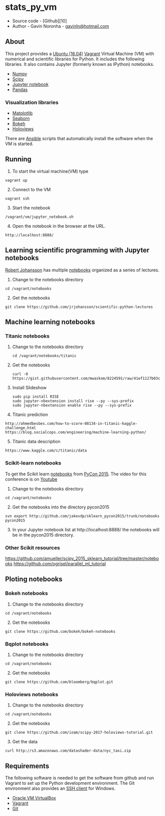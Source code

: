 # stats_py_vm

* Source code - [Github][10]
* Author - Gavin Noronha - <gavinln@hotmail.com>

[1]: https://github.com/gavinln/stats_py_vm.git

## About

This project provides a [Ubuntu (16.04)][20] [Vagrant][30] Virtual Machine
(VM) with numerical and scientific libraries for Python. It includes the
following libraries. It also contains Jupyter (formerly known as IPython)
notebooks.

[20]: https://wiki.ubuntu.com/Releases
[30]: http://www.vagrantup.com/

* [Numpy][40]
* [Scipy][50]
* [Jupyter notebook][60]
* [Pandas][70]

[40]: http://www.numpy.org/
[50]: http://www.scipy.org/
[60]: http://jupyter.org/
[70]: http://pandas.pydata.org/

### Visualization libraries

* [Matplotlib][80]
* [Seaborn][90]
* [Bokeh][100]
* [Holoviews][110]

[80]: http://matplotlib.org/
[90]: http://stanford.edu/~mwaskom/software/seaborn/
[100]: http://bokeh.pydata.org/en/latest/
[110]: https://www.youtube.com/watch?v=cMXKE0nB8k4

There are [Ansible][120] scripts that automatically install the software when the VM is started.

[120]: https://www.ansible.com/

## Running

1. To start the virtual machine(VM) type

```
vagrant up
```

2. Connect to the VM

```
vagrant ssh
```

3. Start the notebook

```
/vagrant/vm/jupyter_notebook.sh
```

4. Open the notebook in the browser at the URL.

```
http://localhost:8888/
```

## Learning scientific programming with Jupyter notebooks

[Robert Johansson][120] has multiple [notebooks][130] organized as a series of
lectures.

[120]: http://jrjohansson.github.io/
[130]: https://github.com/jrjohansson/scientific-python-lectures

1. Change to the notebooks directory

```
cd /vagrant/notebooks
```

2. Get the notebooks

```
git clone https://github.com/jrjohansson/scientific-python-lectures
```

## Machine learning notebooks

### Titanic notebooks

1. Change to the notebooks directory

    ```
    cd /vagrant/notebooks/titanic
    ```

2. Get the notebooks

    ```
    curl -O https://gist.githubusercontent.com/mwaskom/8224591/raw/41ef1127b03c62798890d8a362d3c4dd7e2a5ac8/titanic_seaborn.ipynb
    ```

3. Install Slideshow

    ```
    sudo pip install RISE
    sudo jupyter-nbextension install rise --py --sys-prefix
    sudo jupyter-nbextension enable rise --py --sys-prefix
    ```

4. Titanic prediction

```
http://ahmedbesbes.com/how-to-score-08134-in-titanic-kaggle-challenge.html
https://blog.socialcops.com/engineering/machine-learning-python/
```

5. Titanic data description

```
https://www.kaggle.com/c/titanic/data
```

### Scikit-learn notebooks

To get the Scikit learn [notebooks][170] from [PyCon 2015][180]. The video for
this conference is on [Youtube][190]


[170]: https://github.com/jakevdp/sklearn_pycon2015
[180]: https://us.pycon.org/2015/
[190]: https://www.youtube.com/watch?v=L7R4HUQ-eQ0

1. Change to the notebooks directory

```
cd /vagrant/notebooks
```

2. Get the notebooks into the directory pycon2015

```
svn export http://github.com/jakevdp/sklearn_pycon2015/trunk/notebooks pycon2015
```

3. In your Jupyter notebook list at http://localhost:8888/ the notebooks will
   be in the pycon2015 directory.

### Other Scikit resources

https://github.com/amueller/scipy_2015_sklearn_tutorial/tree/master/notebooks
https://github.com/ogrisel/parallel_ml_tutorial

## Ploting notebooks

### Bokeh notebooks

1. Change to the notebooks directory
```
cd /vagrant/notebooks
```

2. Get the notebooks
```
git clone https://github.com/bokeh/bokeh-notebooks
```

### Bqplot notebooks

1. Change to the notebooks directory
```
cd /vagrant/notebooks
```

2. Get the notebooks
```
git clone https://github.com/bloomberg/bqplot.git
```

### Holoviews notebooks

1. Change to the notebooks directory
```
cd /vagrant/notebooks
```

2. Get the notebooks
```
git clone https://github.com/ioam/scipy-2017-holoviews-tutorial.git
```

3. Get the data
```
curl http://s3.amazonaws.com/datashader-data/nyc_taxi.zip
```

## Requirements

The following software is needed to get the software from github and run
Vagrant to set up the Python development environment. The Git environment
also provides an [SSH  client][200] for Windows.

* [Oracle VM VirtualBox][210]
* [Vagrant][220]
* [Git][230]

[200]: http://en.wikipedia.org/wiki/Secure_Shell
[210]: https://www.virtualbox.org/
[220]: http://vagrantup.com/
[230]: http://git-scm.com/
